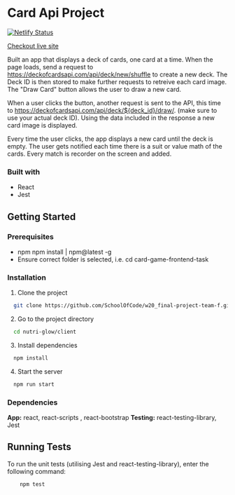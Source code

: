 # Card Api Project 

[![Netlify Status](https://api.netlify.com/api/v1/badges/33d5597e-16f1-47d9-9e59-fe6bac2c328f/deploy-status)](https://app.netlify.com/sites/card-game-frontend-task/deploys)

[Checkout live site](https://card-game-frontend-task.netlify.app/)

Built an app that displays a deck of cards, one card at a time. When the page loads, send a request to https://deckofcardsapi.com/api/deck/new/shuffle to create a new deck. The Deck ID is then stored to make further requests to retreive each card image. The "Draw Card" button  allows the user to draw a new card.

When a user clicks the button,  another request is sent to the API, this time to https://deckofcardsapi.com/api/deck/${deck_id}/draw/. (make sure to use your actual deck ID). Using the data included in the response a new card image is displayed.

Every time the user clicks, the app displays a new card until the deck is empty.  The user gets notified each time there is a suit or value math of the cards. Every match is recorder on the screen and added. 

### Built with

- React
- Jest

## Getting Started

### Prerequisites

- npm
  npm install | npm@latest -g
- Ensure correct folder is selected, i.e. cd card-game-frontend-task

### Installation

1. Clone the project

```bash
  git clone https://github.com/SchoolOfCode/w20_final-project-team-f.git
```

2. Go to the project directory

```bash
  cd nutri-glow/client
```

3. Install dependencies

```bash
  npm install
```

4. Start the server

```bash
  npm run start
```

### Dependencies

**App:** react, react-scripts , react-bootstrap 
**Testing:** react-testing-library, Jest

## Running Tests

To run the unit tests (utilising Jest and react-testing-library), enter the following command:

```bash
    npm test
```